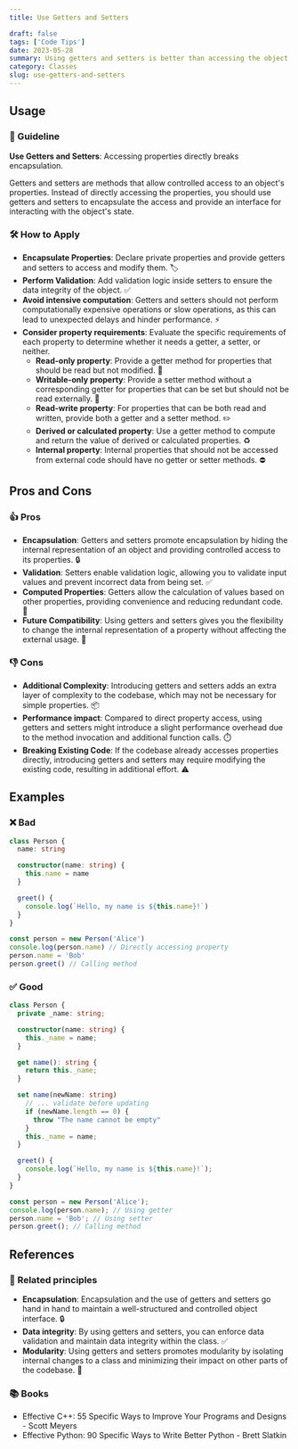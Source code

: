 ```yaml
---
title: Use Getters and Setters

draft: false
tags: ['Code Tips']
date: 2023-05-28
summary: Using getters and setters is better than accessing the object property directly. Accessing properties directly breaks encapsulation.
category: Classes
slug: use-getters-and-setters
---
```


## Usage

### 📝 Guideline

**Use Getters and Setters**: Accessing properties directly breaks encapsulation.

Getters and setters are methods that allow controlled access to an object's properties. Instead of directly accessing the properties, you should use getters and setters to encapsulate the access and provide an interface for interacting with the object's state.

### 🛠️ How to Apply

- **Encapsulate Properties**: Declare private properties and provide getters and setters to access and modify them. 🏷️
- **Perform Validation**: Add validation logic inside setters to ensure the data integrity of the object. ✅
- **Avoid intensive computation**: Getters and setters should not perform computationally expensive operations or slow operations, as this can lead to unexpected delays and hinder performance. ⚡️
- **Consider property requirements**: Evaluate the specific requirements of each property to determine whether it needs a getter, a setter, or neither.
  - **Read-only property**: Provide a getter method for properties that should be read but not modified. 📖
  - **Writable-only property**: Provide a setter method without a corresponding getter for properties that can be set but should not be read externally. 📝
  - **Read-write property**: For properties that can be both read and written, provide both a getter and a setter method. ✏️
  - **Derived or calculated property**: Use a getter method to compute and return the value of derived or calculated properties. ♻️
  - **Internal property**: Internal properties that should not be accessed from external code should have no getter or setter methods. ⛔️

## Pros and Cons

### 👍 Pros

- **Encapsulation**: Getters and setters promote encapsulation by hiding the internal representation of an object and providing controlled access to its properties. 🔒
- **Validation**: Setters enable validation logic, allowing you to validate input values and prevent incorrect data from being set. ✅
- **Computed Properties**: Getters allow the calculation of values based on other properties, providing convenience and reducing redundant code. 🔄
- **Future Compatibility**: Using getters and setters gives you the flexibility to change the internal representation of a property without affecting the external usage. 🔁

### 👎 Cons

- **Additional Complexity**: Introducing getters and setters adds an extra layer of complexity to the codebase, which may not be necessary for simple properties. 📦
- **Performance impact**: Compared to direct property access, using getters and setters might introduce a slight performance overhead due to the method invocation and additional function calls. ⏱️
- **Breaking Existing Code**: If the codebase already accesses properties directly, introducing getters and setters may require modifying the existing code, resulting in additional effort. ⚠️

## Examples

### ❌ Bad

```typescript
class Person {
  name: string

  constructor(name: string) {
    this.name = name
  }

  greet() {
    console.log(`Hello, my name is ${this.name}!`)
  }
}

const person = new Person('Alice')
console.log(person.name) // Directly accessing property
person.name = 'Bob'
person.greet() // Calling method
```

### ✅ Good

```typescript
class Person {
  private _name: string;

  constructor(name: string) {
    this._name = name;
  }

  get name(): string {
    return this._name;
  }

  set name(newName: string)
    // ... validate before updating
    if (newName.length == 0) {
      throw "The name cannot be empty"
    }
    this._name = name;
  }

  greet() {
    console.log(`Hello, my name is ${this.name}!`);
  }
}

const person = new Person('Alice');
console.log(person.name); // Using getter
person.name = 'Bob'; // Using setter
person.greet(); // Calling method
```

## References

### 🔀 Related principles

- **Encapsulation**: Encapsulation and the use of getters and setters go hand in hand to maintain a well-structured and controlled object interface. 🔒
- **Data integrity**: By using getters and setters, you can enforce data validation and maintain data integrity within the class. ✅
- **Modularity**: Using getters and setters promotes modularity by isolating internal changes to a class and minimizing their impact on other parts of the codebase. 🧩

### 📚 Books

- Effective C++: 55 Specific Ways to Improve Your Programs and Designs - Scott Meyers
- Effective Python: 90 Specific Ways to Write Better Python - Brett Slatkin
